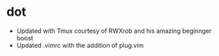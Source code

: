# dot

* Updated with Tmux courtesy of RWXrob and his amazing beginnger boost 
* Updated .vimrc with the addition of plug.vim

